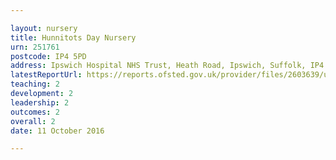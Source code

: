 ```yaml
---

layout: nursery
title: Hunnitots Day Nursery
urn: 251761
postcode: IP4 5PD
address: Ipswich Hospital NHS Trust, Heath Road, Ipswich, Suffolk, IP4 5PD
latestReportUrl: https://reports.ofsted.gov.uk/provider/files/2603639/urn/251761.pdf
teaching: 2
development: 2
leadership: 2
outcomes: 2
overall: 2
date: 11 October 2016

---
```

